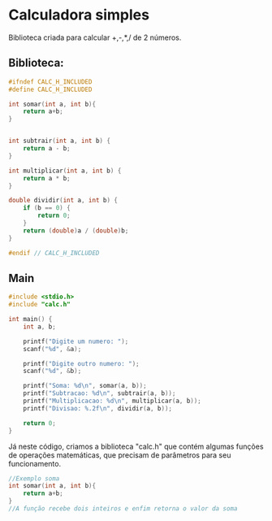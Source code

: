 # Calculadora simples
Biblioteca criada para calcular +,-,*,/ de 2 números.

## Biblioteca:
```C
#ifndef CALC_H_INCLUDED
#define CALC_H_INCLUDED

int somar(int a, int b){
    return a+b;
}


int subtrair(int a, int b) {
    return a - b;
}

int multiplicar(int a, int b) {
    return a * b;
}

double dividir(int a, int b) {
    if (b == 0) {
        return 0;
    }
    return (double)a / (double)b;
}

#endif // CALC_H_INCLUDED
```

## Main
```C
#include <stdio.h>
#include "calc.h"

int main() {
    int a, b;

    printf("Digite um numero: ");
    scanf("%d", &a);

    printf("Digite outro numero: ");
    scanf("%d", &b);

    printf("Soma: %d\n", somar(a, b));
    printf("Subtracao: %d\n", subtrair(a, b));
    printf("Multiplicacao: %d\n", multiplicar(a, b));
    printf("Divisao: %.2f\n", dividir(a, b));

    return 0;
}
```
Já neste código, criamos a biblioteca "calc.h" que contém algumas funções de operações matemáticas, que  precisam de parâmetros para seu funcionamento.


```C
//Exemplo soma
int somar(int a, int b){
    return a+b;
}
//A função recebe dois inteiros e enfim retorna o valor da soma
```
